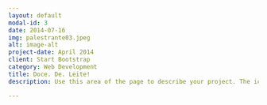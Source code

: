 ```yaml
---
layout: default
modal-id: 3
date: 2014-07-16
img: palestrante03.jpeg
alt: image-alt
project-date: April 2014
client: Start Bootstrap
category: Web Development
title: Doce. De. Leite!
description: Use this area of the page to describe your project. The icon above is part of a free icon set by <a href="https://sellfy.com/p/8Q9P/jV3VZ/">Flat Icons</a>. On their website, you can download their free set with 16 icons, or you can purchase the entire set with 146 icons for only $12!

---
```


